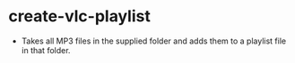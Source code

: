 # create-vlc-playlist

- Takes all MP3 files in the supplied folder and adds them to a playlist file in that folder.

